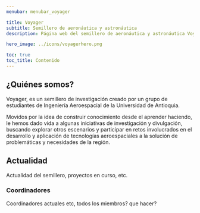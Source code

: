 ```yaml
---
menubar: menubar_voyager

title: Voyager
subtitle: Semillero de aeronáutica y astronáutica
description: Página web del semillero de aeronáutica y astronáutica Voyager, parte del grupo de investigación Astra de la Universidad de Antioquia.

hero_image: ../icons/voyagerhero.png

toc: true
toc_title: Contenido
---
```


## ¿Quiénes somos?
Voyager, es un semillero de investigación creado por un grupo de estudiantes de Ingeniería Aeroespacial de la Universidad de Antioquia.

Movidos por la idea de construir conocimiento desde el aprender haciendo, le hemos dado vida a algunas iniciativas de investigación y divulgación, buscando explorar otros escenarios y participar en retos involucrados en el desarrollo y aplicación de tecnologías aeroespaciales a la solución de problemáticas y necesidades de la región. 


## Actualidad
Actualidad del semillero, proyectos en curso, etc.

### Coordinadores
Coordinadores actuales etc, todos los miembros? que hacer?